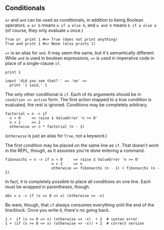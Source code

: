 ## Conditionals

`or` and `and` can be used as conditionals, in addition to being Boolean
operators. `a or b` means `a if a else b`, and `a and b` means
`b if a else a` (of course, they only evaluate `a` once.)

```dg
True or  print 1 #=> True (does not print anything)
True and print 1 #=> None (also prints 1)
```

`=>` is an alias for `and`. It may seem the same, but it's semantically different.
While `and` is used in boolean expressions, `=>` is used in imperative code
in place of a single-clause `if`.

```dg
print 1

input 'did you see that? ' == 'no' =>
  print 'i said,' 1
```

The only other conditional is `if`. Each of its arguments should be in
`condition => action` form. The first action mapped to a true condition is
evaluated, the rest is ignored. Conditions may be completely arbitrary.

```dg
factorial = n -> if
  n < 0     => raise $ ValueError 'n >= 0'
  n < 2     => 1
  otherwise => n * factorial (n - 1)
```

(`otherwise` is just an alias for `True`, not a keyword.)

The first condition may be placed on the same line as `if`. That doesn't work
in the REPL, though, as it assumes you're done entering a command.

```dg
fibonacchi = n -> if n < 0     => raise $ ValueError 'n >= 0'
                     n < 2     => n
                     otherwise => fibonacchi (n - 1) + fibonacchi (n - 2)
```

In fact, it is completely possible to place all conditions on one line.
Each must be wrapped in parentheses, though.

```dg
abs = x -> if (x >= 0 => x) (otherwise => -x)
```

Be ware, though, that `if` always consumes everything until the end of the
line/block. Once you write it, there's no going back.

```dg
1 +  if (x >= 0 => x) (otherwise => -x)  + 2  # syntax error
1 + (if (x >= 0 => x) (otherwise => -x)) + 2  # correct version
```
